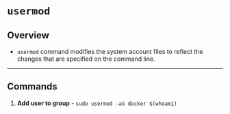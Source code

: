 # `usermod`

## Overview

* `usermod` command modifies the system account files to reflect the changes that are specified on the command line.

---

## Commands

1. __Add user to group__ - `sudo usermod -aG docker $(whoami)`